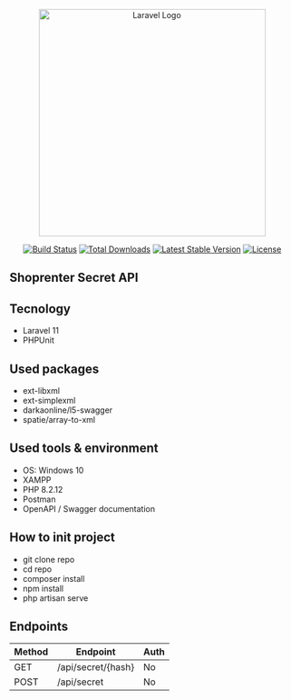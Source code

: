 <p align="center"><a href="https://laravel.com" target="_blank"><img src="https://raw.githubusercontent.com/laravel/art/master/logo-lockup/5%20SVG/2%20CMYK/1%20Full%20Color/laravel-logolockup-cmyk-red.svg" width="400" alt="Laravel Logo"></a></p>

<p align="center">
<a href="https://github.com/laravel/framework/actions"><img src="https://github.com/laravel/framework/workflows/tests/badge.svg" alt="Build Status"></a>
<a href="https://packagist.org/packages/laravel/framework"><img src="https://img.shields.io/packagist/dt/laravel/framework" alt="Total Downloads"></a>
<a href="https://packagist.org/packages/laravel/framework"><img src="https://img.shields.io/packagist/v/laravel/framework" alt="Latest Stable Version"></a>
<a href="https://packagist.org/packages/laravel/framework"><img src="https://img.shields.io/packagist/l/laravel/framework" alt="License"></a>
</p>

## Shoprenter Secret API

## Tecnology
- Laravel 11
- PHPUnit

## Used packages
- ext-libxml
- ext-simplexml
- darkaonline/l5-swagger
- spatie/array-to-xml

## Used tools & environment 
- OS: Windows 10
- XAMPP
- PHP 8.2.12
- Postman
- OpenAPI / Swagger documentation

## How to init project
- git clone repo
- cd repo
- composer install
- npm install
- php artisan serve

## Endpoints
| Method | Endpoint           | Auth |
|--------|--------------------|------|
| GET    | /api/secret/{hash} | No   |
| POST   | /api/secret        | No   |
